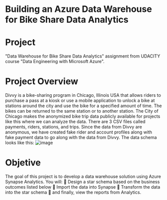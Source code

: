# Building an Azure Data Warehouse for Bike Share Data Analytics
 
 # **Project**

 "Data Warehouse for Bike Share Data Analytics" assignment from UDACITY course "Data Engineering with Microsoft Azure".

# **Project Overview**

Divvy is a bike-sharing program in Chicago, Illinois USA that allows riders to purchase a pass at a kiosk or use a mobile application to unlock a bike at stations around the city and use the bike for a specified amount of time. The bikes can be returned to the same station or to another station. The City of Chicago makes the anonymized bike trip data publicly available for projects like this where we can analyze the data.
There are 3 CSV files called payments, riders, stations, and trips. Since the data from Divvy are anonymous, we have created fake rider and account profiles along with fake payment data to go along with the data from Divvy. The data schema looks like this: 
![image](https://github.com/eloisjr/Azure_Data_Warehouse/assets/81710422/1df39285-110e-4c68-9a7c-50bd7509baeb)

# **Objetive**

The goal of this project is to develop a data warehouse solution using Azure Synapse Analytics. You will:
	Design a star schema based on the business outcomes listed below
	Import the data into Synapse
	Transform the data into the star schema
	and finally, view the reports from Analytics.


